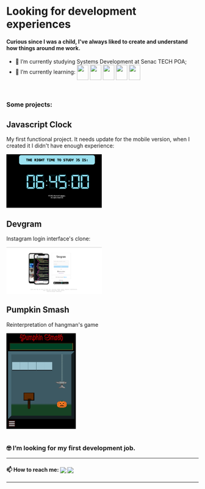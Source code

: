 # Looking for development experiences
#### Curious since I was a child, I've always liked to create and understand how things around me work.

- 🔭 I’m currently studying Systems Development at Senac TECH POA;
- 📖  I’m currently learning: 
<img  align="center" width="30" height="40" src="https://cdn.jsdelivr.net/gh/devicons/devicon/icons/css3/css3-plain-wordmark.svg" /> <img align="center" width="30" height="40" src="https://cdn.jsdelivr.net/gh/devicons/devicon/icons/html5/html5-plain-wordmark.svg" /> <img align="center" width="30" height="40" src="https://cdn.jsdelivr.net/gh/devicons/devicon/icons/javascript/javascript-plain.svg" /> <img align="center" width="30" height="40" src="https://cdn.jsdelivr.net/gh/devicons/devicon/icons/typescript/typescript-plain.svg" /> <img align="center" width="30" height="40" src="https://cdn.jsdelivr.net/gh/devicons/devicon/icons/react/react-original.svg" />
<br/> 

### Some projects:  

## Javascript Clock

My first functional project. It needs update for the mobile version, when I created it I didn't have enough experience:
</br> 

<img  align="center" width="250" src="https://github.com/beofrid/beofrid/blob/main/Clock%20js.png" />

## Devgram
Instagram login interface's clone: 
</br>
 
<img  align="center" width="250" src="https://raw.githubusercontent.com/beofrid/devgram/master/assets/img/BeforePhisingAlert.png" />

## Pumpkin Smash

Reinterpretation of hangman's game
</br>

<img  align="center" height="250" src="https://raw.githubusercontent.com/beofrid/pumpkin_smash/main/Game/assets/Pumpkin%20Smash.png" />
</br>

</br>

### 🤓 I’m looking for my first development job.

<hr>

<h4> 📫 How to reach me: <a href="mailto:beofrid@gmail.com"><img align="center" src="https://img.shields.io/badge/Gmail-D14836?style=for-the-badge&logo=gmail&logoColor=white"></a>
<a href="https://www.linkedin.com/in/beofrid" target="_blank"><img align="center" src="https://img.shields.io/badge/LinkedIn-0077B5?style=for-the-badge&logo=linkedin&logoColor=white">
</a></h4>
<hr>


